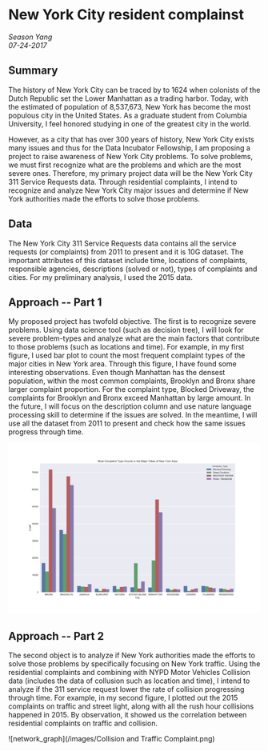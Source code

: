 # New York City resident complainst
*Season Yang*  
*07-24-2017*  

## Summary

The history of New York City can be traced by to 1624 when colonists of the Dutch Republic set the Lower Manhattan as a trading harbor.  Today, with the estimated of population of 8,537,673, New York has become the most populous city in the United States.  As a graduate student from Columbia University, I feel honored studying in one of the greatest city in the world.  

However, as a city that has over 300 years of history, New York City exists many issues and thus for the Data Incubator Fellowship, I am proposing a project to raise awareness of New York City problems.  To solve problems, we must first recognize what are the problems and which are the most severe ones.  Therefore, my primary project data will be the New York City 311 Service Requests data.  Through residential complaints, I intend to recognize and analyze New York City major issues and determine if New York authorities made the efforts to solve those problems.


## Data

The New York City 311 Service Requests data contains all the service requests (or complaints) from 2011 to present and it is 10G dataset.  The important attributes of this dataset include time, locations of complaints, responsible agencies, descriptions (solved or not), types of complaints and cities.  For my preliminary analysis, I used the 2015 data.

## Approach -- Part 1
My proposed project has twofold objective.  The first is to recognize severe problems.  Using data science tool (such as decision tree), I will look for severe problem-types and analyze what are the main factors that contribute to those problems (such as locations and time).  For example, in my first figure, I used bar plot to count the most frequent complaint types of the major cities in New York area. Through this figure, I have found some interesting observations.  Even though Manhattan has the densest population, within the most common complaints, Brooklyn and Bronx share larger complaint proportion.  For the complaint type, Blocked Driveway, the complaints for Brooklyn and Bronx exceed Manhattan by large amount.  In the future, I will focus on the description column and use nature language processing skill to determine if the issues are solved.  In the meantime, I will use all the dataset from 2011 to present and check how the same issues progress through time.

![network_graph](/images/Most_Comp_City.png)


## Approach -- Part 2

The second object is to analyze if New York authorities made the efforts to solve those problems by specifically focusing on New York traffic.  Using the residential complaints and combining with NYPD Motor Vehicles Collision data (includes the data of collusion such as location and time), I intend to analyze if the 311 service request lower the rate of collision progressing through time.  For example, in my second figure, I plotted out the 2015 complaints on traffic and street light, along with all the rush hour collisions happened in 2015.  By observation, it showed us the correlation between residential complaints on traffic and collision. 

![network_graph](/images/Collision and Traffic Complaint.png)
